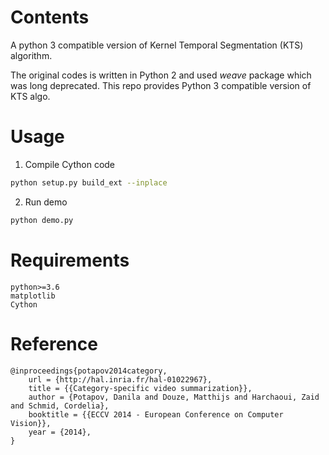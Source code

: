 # Contents
A python 3 compatible version of Kernel Temporal Segmentation (KTS) algorithm.

The original codes is written in Python 2 and used _weave_ package which was long deprecated. This repo provides Python 3 compatible version of KTS algo.

# Usage
1. Compile Cython code
```sh
python setup.py build_ext --inplace
```

2. Run demo
```sh
python demo.py
```

# Requirements
```
python>=3.6
matplotlib
Cython
```

# Reference
```
@inproceedings{potapov2014category,
    url = {http://hal.inria.fr/hal-01022967},
    title = {{Category-specific video summarization}},
    author = {Potapov, Danila and Douze, Matthijs and Harchaoui, Zaid and Schmid, Cordelia},
    booktitle = {{ECCV 2014 - European Conference on Computer Vision}},
    year = {2014},
}
```